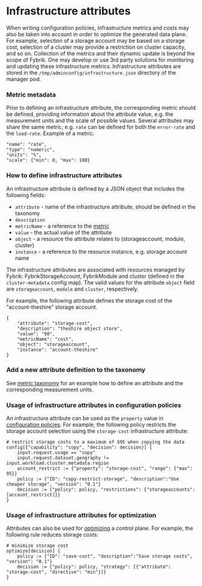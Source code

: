 # Infrastructure attributes

When writing configuration policies, infrastructure metrics and costs may also be taken into account in order to optimize the generated data plane. 
For example, selection of a storage account may be based on a storage cost, selection of a cluster may provide a restriction on cluster capacity, and so on. 
Collection of the metrics and their dynamic update is beyond the scope of Fybrik. One may develop or use 3rd party solutions for monitoring and updating these infrastructure metrics.
Infrastructure attributes are stored in the `/tmp/adminconfig/infrastructure.json` directory of the manager pod. 

### Metric metadata

Prior to defining an infrastructure attribute, the corresponding metric should be defined, providing information about the attribute value, e.g. the measurement units and the scale of possible values.
Several attributes may share the same metric, e.g. `rate` can be defined for both the `error-rate` and the `load-rate`.
Example of a metric:
```
"name": "rate",
"type": "numeric",
"units": "%",
"scale": {"min": 0, "max": 100}
```

### How to define infrastructure attributes

An infrastructure attribute is defined by a JSON object that includes the following fields:

- `attribute` - name of the infrastructure attribute, should be defined in the taxonomy
- `description` 
- `metricName` - a reference to the [metric](#metric-metadata)
- `value` - the actual value of the attribute
- `object` - a resource the attribute relates to (storageaccount, module, cluster)
- `instance` - a reference to the resource instance, e.g. storage account name

The infrastructure attributes are associated with resources managed by Fybrik: FybrikStorageAccount, FybrikModule and cluster (defined in the `cluster-metadata` config map). The valid values for the attribute `object` field are `storageaccount`, `module` and `cluster`, respectively.

For example, the following attribute defines the storage cost of the "account-theshire" storage account. 

```
{
    "attribute": "storage-cost",
    "description": "theshire object store",
    "value": "90",
    "metricName": "cost",
    "object": "storageaccount",
    "instance": "account-theshire"
}
```

### Add a new attribute definition to the taxonomy

See [metric taxonomy](https://github.com/fybrik/fybrik/blob/master/samples/taxonomy/example/infrastructure/attributepair.yaml) for an example how to define an attribute and the corresponding measurement units. 
 
### Usage of infrastructure attributes in configuration policies

An infrastructure attribute can be used as the `property` value in [configuration policies](../concepts/config-policies.md#configuration-policies). For example, the following policy restricts 
the storage account selection using the `storage-cost` infrastructure attribute:
```
# restrict storage costs to a maximum of $95 when copying the data
config[{"capability": "copy", "decision": decision}] {
    input.request.usage == "copy"
    input.request.dataset.geography != input.workload.cluster.metadata.region
    account_restrict := {"property": "storage-cost", "range": {"max": 95}}
    policy := {"ID": "copy-restrict-storage", "description":"Use cheaper storage", "version": "0.1"}
    decision := {"policy": policy, "restrictions": {"storageaccounts": [account_restrict]}}
}
```

### Usage of infrastructure attributes for optimization

Attributes can also be used for [optimizing](../concepts/config-policies.md#optimization-goals) a control plane. For example, the following rule reduces storage costs:

```
# minimize storage cost
optimize[decision] {
    policy := {"ID": "save-cost", "description":"Save storage costs", "version": "0.1"}
    decision := {"policy": policy, "strategy": [{"attribute": "storage-cost", "directive": "min"}]}
}
```